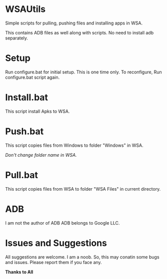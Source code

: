 # WSAUtils
Simple scripts for pulling, pushing files and installing apps in WSA.

This contains ADB files as well along with scripts.
No need to install adb separately.

# Setup
Run configure.bat for initial setup.
This is one time only.
To reconfigure, Run configure.bat script again.

# Install.bat

This script install Apks to WSA.

# Push.bat

This script copies files from Windows to folder "Windows" in WSA.

_Don't change folder name in WSA._

# Pull.bat

This script copies files from WSA to folder "WSA Files" in current directory.

# ADB

I am not the author of ADB
ADB belongs to Google LLC.

# Issues and Suggestions

All suggestions are welcome.
I am a noob. So, this may conatin some bugs and issues. Please report them if you face any.

**Thanks to All**
